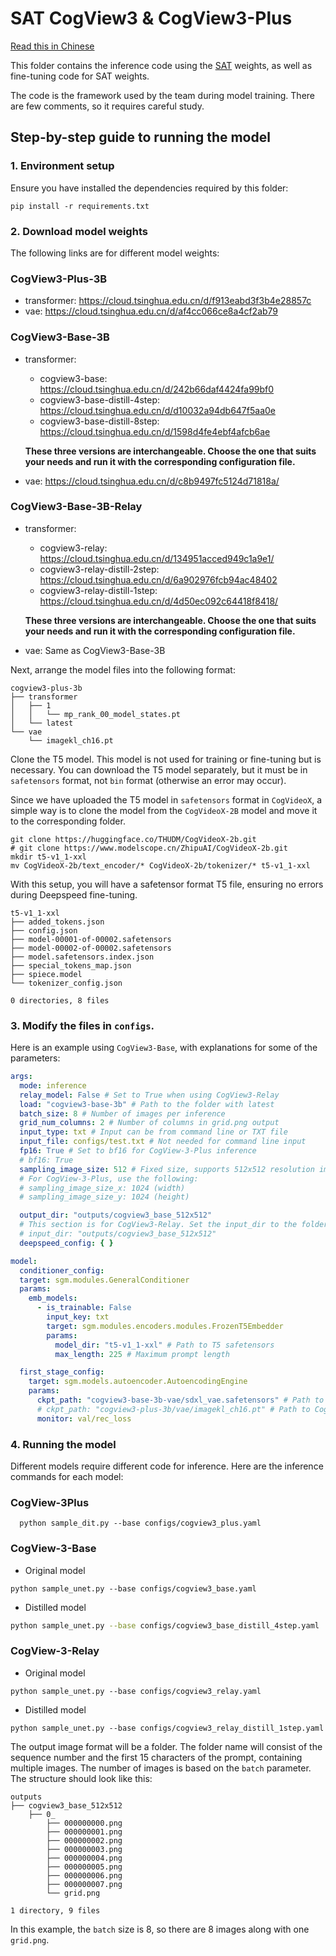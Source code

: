 # SAT CogView3 & CogView3-Plus

[Read this in Chinese](./README_zh.md)

This folder contains the inference code using the [SAT](https://github.com/THUDM/SwissArmyTransformer) weights, as well as fine-tuning code for SAT weights.

The code is the framework used by the team during model training. There are few comments, so it requires careful study.

## Step-by-step guide to running the model

### 1. Environment setup

Ensure you have installed the dependencies required by this folder:

```shell
pip install -r requirements.txt
```

### 2. Download model weights

The following links are for different model weights:

### CogView3-Plus-3B

+ transformer: https://cloud.tsinghua.edu.cn/d/f913eabd3f3b4e28857c
+ vae: https://cloud.tsinghua.edu.cn/d/af4cc066ce8a4cf2ab79

### CogView3-Base-3B

+ transformer:
    + cogview3-base: https://cloud.tsinghua.edu.cn/d/242b66daf4424fa99bf0
    + cogview3-base-distill-4step: https://cloud.tsinghua.edu.cn/d/d10032a94db647f5aa0e
    + cogview3-base-distill-8step: https://cloud.tsinghua.edu.cn/d/1598d4fe4ebf4afcb6ae
  
  **These three versions are interchangeable. Choose the one that suits your needs and run it with the corresponding configuration file.**

+ vae: https://cloud.tsinghua.edu.cn/d/c8b9497fc5124d71818a/ 

### CogView3-Base-3B-Relay

+ transformer:
    + cogview3-relay: https://cloud.tsinghua.edu.cn/d/134951acced949c1a9e1/
    + cogview3-relay-distill-2step: https://cloud.tsinghua.edu.cn/d/6a902976fcb94ac48402
    + cogview3-relay-distill-1step: https://cloud.tsinghua.edu.cn/d/4d50ec092c64418f8418/
  
  **These three versions are interchangeable. Choose the one that suits your needs and run it with the corresponding configuration file.**

+ vae: Same as CogView3-Base-3B

Next, arrange the model files into the following format:

```
cogview3-plus-3b
├── transformer
│   ├── 1
│   │   └── mp_rank_00_model_states.pt
│   └── latest
└── vae
    └── imagekl_ch16.pt
```

Clone the T5 model. This model is not used for training or fine-tuning but is necessary. You can download the T5 model separately, but it must be in `safetensors` format, not `bin` format (otherwise an error may occur).

Since we have uploaded the T5 model in `safetensors` format in `CogVideoX`, a simple way is to clone the model from the `CogVideoX-2B` model and move it to the corresponding folder.

```shell
git clone https://huggingface.co/THUDM/CogVideoX-2b.git
# git clone https://www.modelscope.cn/ZhipuAI/CogVideoX-2b.git
mkdir t5-v1_1-xxl
mv CogVideoX-2b/text_encoder/* CogVideoX-2b/tokenizer/* t5-v1_1-xxl
```

With this setup, you will have a safetensor format T5 file, ensuring no errors during Deepspeed fine-tuning.

```
t5-v1_1-xxl
├── added_tokens.json
├── config.json
├── model-00001-of-00002.safetensors
├── model-00002-of-00002.safetensors
├── model.safetensors.index.json
├── special_tokens_map.json
├── spiece.model
└── tokenizer_config.json

0 directories, 8 files
```

### 3. Modify the files in `configs`.

Here is an example using `CogView3-Base`, with explanations for some of the parameters:

```yaml
args:
  mode: inference
  relay_model: False # Set to True when using CogView3-Relay
  load: "cogview3-base-3b" # Path to the folder with latest
  batch_size: 8 # Number of images per inference
  grid_num_columns: 2 # Number of columns in grid.png output
  input_type: txt # Input can be from command line or TXT file
  input_file: configs/test.txt # Not needed for command line input
  fp16: True # Set to bf16 for CogView-3-Plus inference
  # bf16: True
  sampling_image_size: 512 # Fixed size, supports 512x512 resolution images
  # For CogView-3-Plus, use the following:
  # sampling_image_size_x: 1024 (width)
  # sampling_image_size_y: 1024 (height)

  output_dir: "outputs/cogview3_base_512x512"
  # This section is for CogView3-Relay. Set the input_dir to the folder with base model generated images.
  # input_dir: "outputs/cogview3_base_512x512" 
  deepspeed_config: { }

model:
  conditioner_config:
  target: sgm.modules.GeneralConditioner
  params:
    emb_models:
      - is_trainable: False
        input_key: txt
        target: sgm.modules.encoders.modules.FrozenT5Embedder
        params:
          model_dir: "t5-v1_1-xxl" # Path to T5 safetensors
          max_length: 225 # Maximum prompt length

  first_stage_config:
    target: sgm.models.autoencoder.AutoencodingEngine
    params:
      ckpt_path: "cogview3-base-3b-vae/sdxl_vae.safetensors" # Path to VAE file
      # ckpt_path: "cogview3-plus-3b/vae/imagekl_ch16.pt" # Path to CogView3-Plus VAE PT file
      monitor: val/rec_loss
```

### 4. Running the model

Different models require different code for inference. Here are the inference commands for each model:

### CogView-3Plus

```shell
  python sample_dit.py --base configs/cogview3_plus.yaml
```

### CogView-3-Base

+ Original model

```shell
python sample_unet.py --base configs/cogview3_base.yaml
```

+ Distilled model

```bash
python sample_unet.py --base configs/cogview3_base_distill_4step.yaml
```

### CogView-3-Relay

+ Original model

```shell
python sample_unet.py --base configs/cogview3_relay.yaml
```

+ Distilled model

```shell
python sample_unet.py --base configs/cogview3_relay_distill_1step.yaml 
```

The output image format will be a folder. The folder name will consist of the sequence number and the first 15 characters of the prompt, containing multiple images. The number of images is based on the `batch` parameter. The structure should look like this:

```
outputs
├── cogview3_base_512x512
    ├── 0_
        ├── 000000000.png
        ├── 000000001.png
        ├── 000000002.png
        ├── 000000003.png
        ├── 000000004.png
        ├── 000000005.png
        ├── 000000006.png
        ├── 000000007.png
        └── grid.png

1 directory, 9 files
```

In this example, the `batch` size is 8, so there are 8 images along with one `grid.png`.
